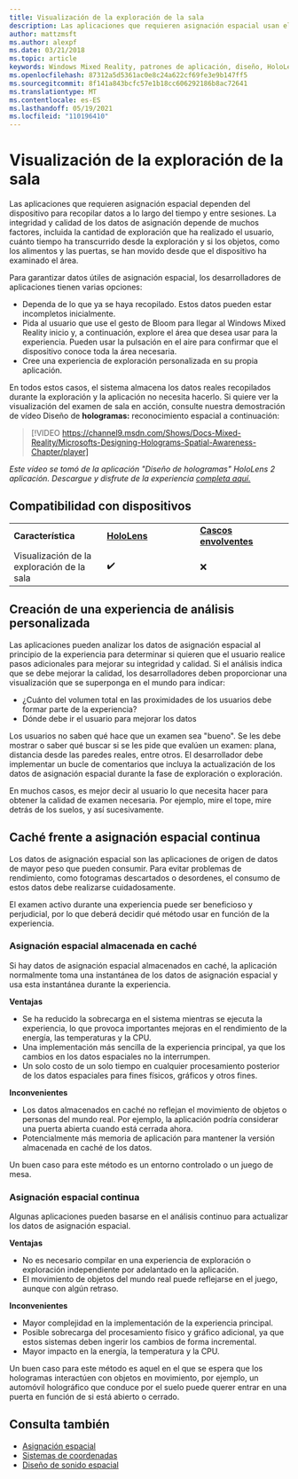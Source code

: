```yaml
---
title: Visualización de la exploración de la sala
description: Las aplicaciones que requieren asignación espacial usan el dispositivo para recopilar datos a lo largo del tiempo y entre sesiones.
author: mattzmsft
ms.author: alexpf
ms.date: 03/21/2018
ms.topic: article
keywords: Windows Mixed Reality, patrones de aplicación, diseño, HoloLens, examen de sala, asignación espacial, malla, casco de realidad mixta, casco de realidad mixta de Windows, casco de realidad virtual, HoloLens
ms.openlocfilehash: 87312a5d5361ac0e8c24a622cf69fe3e9b147ff5
ms.sourcegitcommit: 8f141a843bcfc57e1b18cc606292186b8ac72641
ms.translationtype: MT
ms.contentlocale: es-ES
ms.lasthandoff: 05/19/2021
ms.locfileid: "110196410"
---
```

# <a name="room-scan-visualization"></a>Visualización de la exploración de la sala

Las aplicaciones que requieren asignación espacial dependen del dispositivo para recopilar datos a lo largo del tiempo y entre sesiones. La integridad y calidad de los datos de asignación depende de muchos factores, incluida la cantidad de exploración que ha realizado el usuario, cuánto tiempo ha transcurrido desde la exploración y si los objetos, como los alimentos y las puertas, se han movido desde que el dispositivo ha examinado el área.

Para garantizar datos útiles de asignación espacial, los desarrolladores de aplicaciones tienen varias opciones:
* Dependa de lo que ya se haya recopilado. Estos datos pueden estar incompletos inicialmente.
* Pida al usuario que use el gesto de Bloom para llegar al Windows Mixed Reality inicio y, a continuación, explore el área que desea usar para la experiencia. Pueden usar la pulsación en el aire para confirmar que el dispositivo conoce toda la área necesaria.
* Cree una experiencia de exploración personalizada en su propia aplicación.

En todos estos casos, el sistema almacena los datos reales recopilados durante la exploración y la aplicación no necesita hacerlo. Si quiere ver la visualización del examen de sala en acción, consulte nuestra demostración de vídeo Diseño de **hologramas:** reconocimiento espacial a continuación:

> [!VIDEO https://channel9.msdn.com/Shows/Docs-Mixed-Reality/Microsofts-Designing-Holograms-Spatial-Awareness-Chapter/player]

*Este vídeo se tomó de la aplicación "Diseño de hologramas" HoloLens 2 aplicación. Descargue y disfrute de la experiencia [completa aquí.](https://aka.ms/dhapp)*

## <a name="device-support"></a>Compatibilidad con dispositivos

<table>
    <colgroup>
    <col width="33%" />
    <col width="33%" />
    <col width="33%" />
    </colgroup>
    <tr>
        <td><strong>Característica</strong></td>
        <td><a href="/hololens/hololens1-hardware"><strong>HoloLens</strong></a></td>
        <td><a href="../discover/immersive-headset-hardware-details.md"><strong>Cascos envolventes</strong></a></td>
    </tr>
     <tr>
        <td>Visualización de la exploración de la sala</td>
        <td>✔️</td>
        <td>❌</td>
    </tr>
</table>

## <a name="building-a-custom-scanning-experience"></a>Creación de una experiencia de análisis personalizada

Las aplicaciones pueden analizar los datos de asignación espacial al principio de la experiencia para determinar si quieren que el usuario realice pasos adicionales para mejorar su integridad y calidad. Si el análisis indica que se debe mejorar la calidad, los desarrolladores deben proporcionar una visualización que se superponga en el mundo para indicar:
* ¿Cuánto del volumen total en las proximidades de los usuarios debe formar parte de la experiencia?
* Dónde debe ir el usuario para mejorar los datos

Los usuarios no saben qué hace que un examen sea "bueno". Se les debe mostrar o saber qué buscar si se les pide que evalúen un examen: plana, distancia desde las paredes reales, entre otros. El desarrollador debe implementar un bucle de comentarios que incluya la actualización de los datos de asignación espacial durante la fase de exploración o exploración.

En muchos casos, es mejor decir al usuario lo que necesita hacer para obtener la calidad de examen necesaria. Por ejemplo, mire el tope, mire detrás de los suelos, y así sucesivamente.

## <a name="cached-versus-continuous-spatial-mapping"></a>Caché frente a asignación espacial continua

Los datos de asignación espacial son las aplicaciones de origen de datos de mayor peso que pueden consumir. Para evitar problemas de rendimiento, como fotogramas descartados o desordenes, el consumo de estos datos debe realizarse cuidadosamente.

El examen activo durante una experiencia puede ser beneficioso y perjudicial, por lo que deberá decidir qué método usar en función de la experiencia.

### <a name="cached-spatial-mapping"></a>Asignación espacial almacenada en caché

Si hay datos de asignación espacial almacenados en caché, la aplicación normalmente toma una instantánea de los datos de asignación espacial y usa esta instantánea durante la experiencia.

**Ventajas**
* Se ha reducido la sobrecarga en el sistema mientras se ejecuta la experiencia, lo que provoca importantes mejoras en el rendimiento de la energía, las temperaturas y la CPU.
* Una implementación más sencilla de la experiencia principal, ya que los cambios en los datos espaciales no la interrumpen.
* Un solo costo de un solo tiempo en cualquier procesamiento posterior de los datos espaciales para fines físicos, gráficos y otros fines.

**Inconvenientes**
* Los datos almacenados en caché no reflejan el movimiento de objetos o personas del mundo real. Por ejemplo, la aplicación podría considerar una puerta abierta cuando está cerrada ahora.
* Potencialmente más memoria de aplicación para mantener la versión almacenada en caché de los datos.

Un buen caso para este método es un entorno controlado o un juego de mesa.

### <a name="continuous-spatial-mapping"></a>Asignación espacial continua

Algunas aplicaciones pueden basarse en el análisis continuo para actualizar los datos de asignación espacial.

**Ventajas**
* No es necesario compilar en una experiencia de exploración o exploración independiente por adelantado en la aplicación.
* El movimiento de objetos del mundo real puede reflejarse en el juego, aunque con algún retraso.

**Inconvenientes**
* Mayor complejidad en la implementación de la experiencia principal.
* Posible sobrecarga del procesamiento físico y gráfico adicional, ya que estos sistemas deben ingerir los cambios de forma incremental.
* Mayor impacto en la energía, la temperatura y la CPU.

Un buen caso para este método es aquel en el que se espera que los hologramas interactúen con objetos en movimiento, por ejemplo, un automóvil holográfico que conduce por el suelo puede querer entrar en una puerta en función de si está abierto o cerrado.

## <a name="see-also"></a>Consulta también

* [Asignación espacial](spatial-mapping.md)
* [Sistemas de coordenadas](coordinate-systems.md)
* [Diseño de sonido espacial](spatial-sound-design.md)